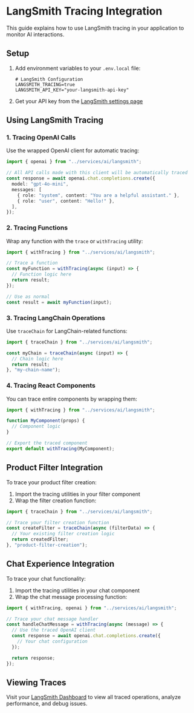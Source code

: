 # LangSmith Tracing Integration

This guide explains how to use LangSmith tracing in your application to monitor AI interactions.

## Setup

1. Add environment variables to your `.env.local` file:

   ```
   # LangSmith Configuration
   LANGSMITH_TRACING=true
   LANGSMITH_API_KEY="your-langsmith-api-key"
   ```

2. Get your API key from the [LangSmith settings page](https://smith.langchain.com/settings)

## Using LangSmith Tracing

### 1. Tracing OpenAI Calls

Use the wrapped OpenAI client for automatic tracing:

```typescript
import { openai } from "../services/ai/langsmith";

// All API calls made with this client will be automatically traced
const response = await openai.chat.completions.create({
  model: "gpt-4o-mini",
  messages: [
    { role: "system", content: "You are a helpful assistant." },
    { role: "user", content: "Hello!" },
  ],
});
```

### 2. Tracing Functions

Wrap any function with the `trace` or `withTracing` utility:

```typescript
import { withTracing } from "../services/ai/langsmith";

// Trace a function
const myFunction = withTracing(async (input) => {
  // Function logic here
  return result;
});

// Use as normal
const result = await myFunction(input);
```

### 3. Tracing LangChain Operations

Use `traceChain` for LangChain-related functions:

```typescript
import { traceChain } from "../services/ai/langsmith";

const myChain = traceChain(async (input) => {
  // Chain logic here
  return result;
}, "my-chain-name");
```

### 4. Tracing React Components

You can trace entire components by wrapping them:

```typescript
import { withTracing } from "../services/ai/langsmith";

function MyComponent(props) {
  // Component logic
}

// Export the traced component
export default withTracing(MyComponent);
```

## Product Filter Integration

To trace your product filter creation:

1. Import the tracing utilities in your filter component
2. Wrap the filter creation function:

```typescript
import { traceChain } from "../services/ai/langsmith";

// Trace your filter creation function
const createFilter = traceChain(async (filterData) => {
  // Your existing filter creation logic
  return createdFilter;
}, "product-filter-creation");
```

## Chat Experience Integration

To trace your chat functionality:

1. Import the tracing utilities in your chat component
2. Wrap the chat message processing function:

```typescript
import { withTracing, openai } from "../services/ai/langsmith";

// Trace your chat message handler
const handleChatMessage = withTracing(async (message) => {
  // Use the traced OpenAI client
  const response = await openai.chat.completions.create({
    // Your chat configuration
  });

  return response;
});
```

## Viewing Traces

Visit your [LangSmith Dashboard](https://smith.langchain.com) to view all traced operations, analyze performance, and debug issues.
